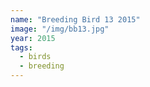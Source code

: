 ```yaml
---
name: "Breeding Bird 13 2015"
image: "/img/bb13.jpg"
year: 2015
tags:
  - birds
  - breeding
---
```

